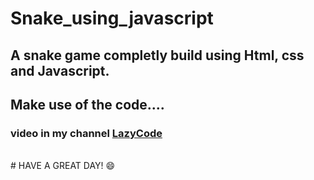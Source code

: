 # Snake_using_javascript

## A snake game completly build using Html, css and Javascript.
## Make use of the code....

### video in my channel <a href="https://youtu.be/SP4UlCvnxPc">LazyCode</a>

<br/>
# HAVE A GREAT DAY! 😄
